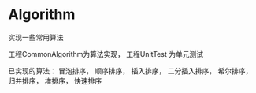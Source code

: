 # Algorithm
实现一些常用算法

工程CommonAlgorithm为算法实现，
工程UnitTest 为单元测试

已实现的算法：
冒泡排序，
顺序排序，
插入排序，
二分插入排序，
希尔排序，
归并排序，
堆排序，
快速排序
